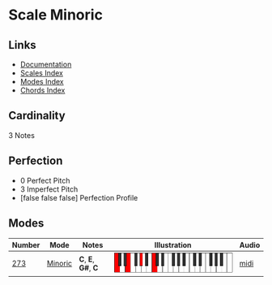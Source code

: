 # Scale Minoric

## Links

- [Documentation](README.md)
- [Scales Index](Scales.md)
- [Modes Index](Modes.md)
- [Chords Index](Chords.md)

## Cardinality

3 Notes

## Perfection

- 0 Perfect Pitch
- 3 Imperfect Pitch
- [false false false] Perfection Profile

## Modes

| Number | Mode | Notes | Illustration | Audio |
|--------|------|-------|--------------|-------|
| [273](https://ianring.com/musictheory/scales/273) | [Minoric](ModeMinoric.md) | **C**, **E**, **G#**, **C** | ![CNaturalMinoric](ModeCNaturalMinoric.png) | [midi](https://github.com/edipermadi/music/blob/main/docs/ModeCNaturalMinoric.mid?raw=true) | 
